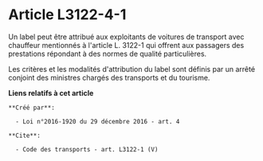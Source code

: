 # Article L3122-4-1

Un label peut être attribué aux exploitants de voitures de transport avec chauffeur mentionnés à l'article L. 3122-1 qui
offrent aux passagers des prestations répondant à des normes de qualité particulières. 

Les critères et les modalités d'attribution du label sont définis par un arrêté conjoint des ministres chargés des transports
et du tourisme.

**Liens relatifs à cet article**

	**Créé par**:

	  - Loi n°2016-1920 du 29 décembre 2016 - art. 4

	**Cite**:

	  - Code des transports - art. L3122-1 (V)
